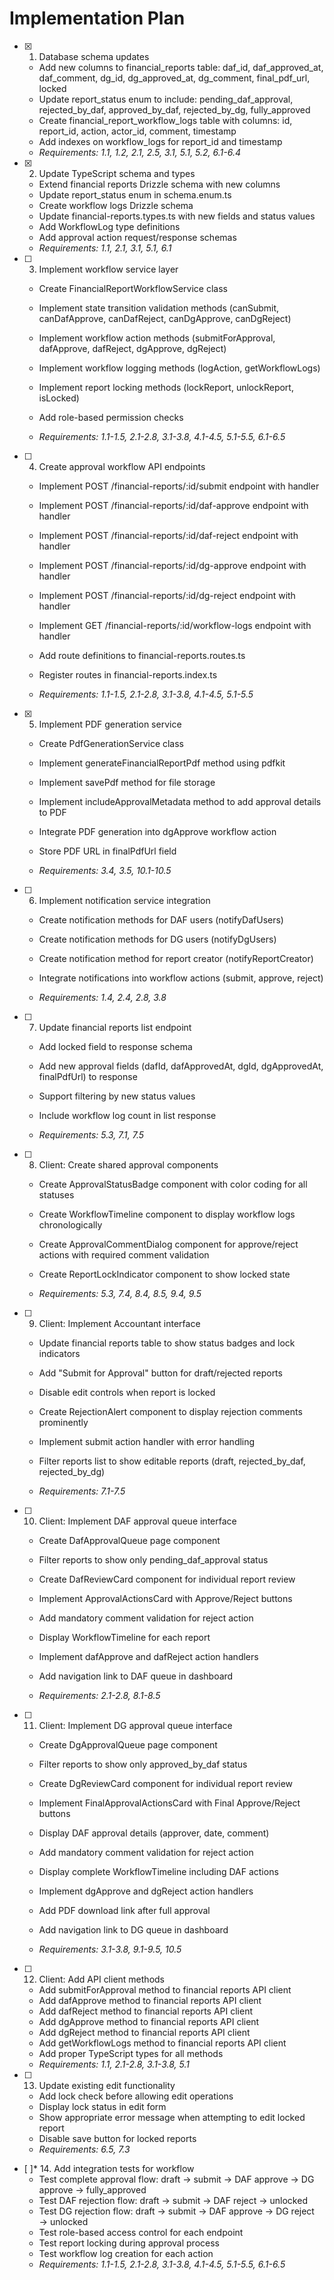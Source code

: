 # Implementation Plan

- [x] 1. Database schema updates





  - Add new columns to financial_reports table: daf_id, daf_approved_at, daf_comment, dg_id, dg_approved_at, dg_comment, final_pdf_url, locked
  - Update report_status enum to include: pending_daf_approval, rejected_by_daf, approved_by_daf, rejected_by_dg, fully_approved
  - Create financial_report_workflow_logs table with columns: id, report_id, action, actor_id, comment, timestamp
  - Add indexes on workflow_logs for report_id and timestamp
  - _Requirements: 1.1, 1.2, 2.1, 2.5, 3.1, 5.1, 5.2, 6.1-6.4_

- [x] 2. Update TypeScript schema and types





  - Extend financial reports Drizzle schema with new columns
  - Update report_status enum in schema.enum.ts
  - Create workflow logs Drizzle schema
  - Update financial-reports.types.ts with new fields and status values
  - Add WorkflowLog type definitions
  - Add approval action request/response schemas
  - _Requirements: 1.1, 2.1, 3.1, 5.1, 6.1_





- [ ] 3. Implement workflow service layer

  - Create FinancialReportWorkflowService class
  - Implement state transition validation methods (canSubmit, canDafApprove, canDafReject, canDgApprove, canDgReject)
  - Implement workflow action methods (submitForApproval, dafApprove, dafReject, dgApprove, dgReject)



  - Implement workflow logging methods (logAction, getWorkflowLogs)
  - Implement report locking methods (lockReport, unlockReport, isLocked)


  - Add role-based permission checks
  - _Requirements: 1.1-1.5, 2.1-2.8, 3.1-3.8, 4.1-4.5, 5.1-5.5, 6.1-6.5_

- [ ] 4. Create approval workflow API endpoints




  - Implement POST /financial-reports/:id/submit endpoint with handler
  - Implement POST /financial-reports/:id/daf-approve endpoint with handler
  - Implement POST /financial-reports/:id/daf-reject endpoint with handler
  - Implement POST /financial-reports/:id/dg-approve endpoint with handler
  - Implement POST /financial-reports/:id/dg-reject endpoint with handler
  - Implement GET /financial-reports/:id/workflow-logs endpoint with handler
  - Add route definitions to financial-reports.routes.ts




  - Register routes in financial-reports.index.ts
  - _Requirements: 1.1-1.5, 2.1-2.8, 3.1-3.8, 4.1-4.5, 5.1-5.5_

- [x] 5. Implement PDF generation service




  - Create PdfGenerationService class
  - Implement generateFinancialReportPdf method using pdfkit





  - Implement savePdf method for file storage
  - Implement includeApprovalMetadata method to add approval details to PDF
  - Integrate PDF generation into dgApprove workflow action
  - Store PDF URL in finalPdfUrl field
  - _Requirements: 3.4, 3.5, 10.1-10.5_




- [ ] 6. Implement notification service integration


  - Create notification methods for DAF users (notifyDafUsers)
  - Create notification methods for DG users (notifyDgUsers)
  - Create notification method for report creator (notifyReportCreator)



  - Integrate notifications into workflow actions (submit, approve, reject)
  - _Requirements: 1.4, 2.4, 2.8, 3.8_




- [ ] 7. Update financial reports list endpoint

  - Add locked field to response schema



  - Add new approval fields (dafId, dafApprovedAt, dgId, dgApprovedAt, finalPdfUrl) to response
  - Support filtering by new status values
  - Include workflow log count in list response

  - _Requirements: 5.3, 7.1, 7.5_

- [ ] 8. Client: Create shared approval components

  - Create ApprovalStatusBadge component with color coding for all statuses
  - Create WorkflowTimeline component to display workflow logs chronologically
  - Create ApprovalCommentDialog component for approve/reject actions with required comment validation




  - Create ReportLockIndicator component to show locked state
  - _Requirements: 5.3, 7.4, 8.4, 8.5, 9.4, 9.5_

- [ ] 9. Client: Implement Accountant interface

  - Update financial reports table to show status badges and lock indicators
  - Add "Submit for Approval" button for draft/rejected reports



  - Disable edit controls when report is locked
  - Create RejectionAlert component to display rejection comments prominently
  - Implement submit action handler with error handling
  - Filter reports list to show editable reports (draft, rejected_by_daf, rejected_by_dg)

  - _Requirements: 7.1-7.5_


- [ ] 10. Client: Implement DAF approval queue interface

  - Create DafApprovalQueue page component
  - Filter reports to show only pending_daf_approval status
  - Create DafReviewCard component for individual report review
  - Implement ApprovalActionsCard with Approve/Reject buttons
  - Add mandatory comment validation for reject action
  - Display WorkflowTimeline for each report
  - Implement dafApprove and dafReject action handlers
  - Add navigation link to DAF queue in dashboard


  - _Requirements: 2.1-2.8, 8.1-8.5_

- [ ] 11. Client: Implement DG approval queue interface

  - Create DgApprovalQueue page component
  - Filter reports to show only approved_by_daf status
  - Create DgReviewCard component for individual report review
  - Implement FinalApprovalActionsCard with Final Approve/Reject buttons
  - Display DAF approval details (approver, date, comment)

  - Add mandatory comment validation for reject action
  - Display complete WorkflowTimeline including DAF actions

  - Implement dgApprove and dgReject action handlers
  - Add PDF download link after full approval
  - Add navigation link to DG queue in dashboard
  - _Requirements: 3.1-3.8, 9.1-9.5, 10.5_

- [ ] 12. Client: Add API client methods

  - Add submitForApproval method to financial reports API client
  - Add dafApprove method to financial reports API client
  - Add dafReject method to financial reports API client
  - Add dgApprove method to financial reports API client
  - Add dgReject method to financial reports API client
  - Add getWorkflowLogs method to financial reports API client
  - Add proper TypeScript types for all methods
  - _Requirements: 1.1, 2.1-2.8, 3.1-3.8, 5.1_

- [ ] 13. Update existing edit functionality

  - Add lock check before allowing edit operations
  - Display lock status in edit form
  - Show appropriate error message when attempting to edit locked report
  - Disable save button for locked reports
  - _Requirements: 6.5, 7.3_

- [ ]* 14. Add integration tests for workflow
  - Test complete approval flow: draft → submit → DAF approve → DG approve → fully_approved
  - Test DAF rejection flow: draft → submit → DAF reject → unlocked
  - Test DG rejection flow: draft → submit → DAF approve → DG reject → unlocked
  - Test role-based access control for each endpoint
  - Test report locking during approval process
  - Test workflow log creation for each action
  - _Requirements: 1.1-1.5, 2.1-2.8, 3.1-3.8, 4.1-4.5, 5.1-5.5, 6.1-6.5_
